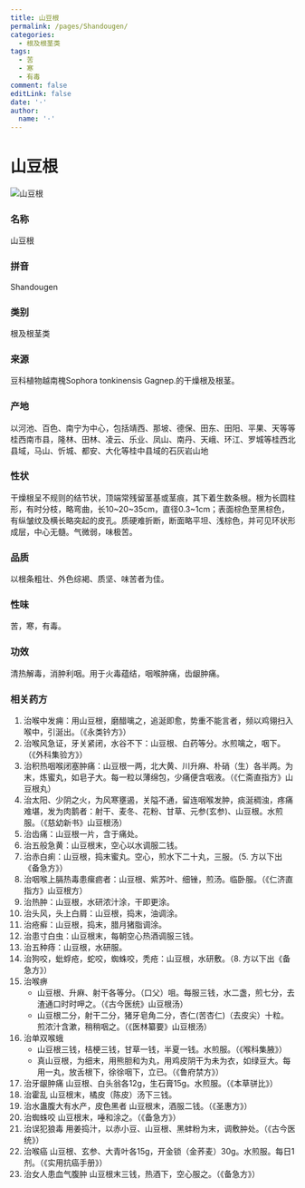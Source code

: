 ```yaml
---
title: 山豆根
permalink: /pages/Shandougen/
categories: 
  - 根及根茎类
tags: 
  - 苦
  - 寒
  - 有毒
comment: false
editLink: false
date: '·'
author: 
  name: '·'
---
```

# 山豆根

![山豆根](https://image.zhongyibaike.com/image/%E5%B1%B1%E8%B1%86%E6%A0%B9/%E5%B1%B1%E8%B1%86%E6%A0%B9.jpg)

<!-- more -->
### 名称
山豆根

### 拼音
Shandougen

### 类别
根及根茎类

### 来源
豆科植物越南槐Sophora tonkinensis Gagnep.的干燥根及根茎。

### 产地
以河池、百色、南宁为中心，包括靖西、那坡、德保、田东、田阳、平果、天等等桂西南市县，隆林、田林、凌云、乐业、凤山、南丹、天峨、环江、罗城等桂西北县域，马山、忻城、都安、大化等桂中县域的石灰岩山地

### 性状
干燥根呈不规则的结节状，顶端常残留茎基或茎痕，其下着生数条根。根为长圆柱形，有时分枝，略弯曲，长10~20~35cm，直径0.3~1cm；表面棕色至黑棕色，有纵皱纹及横长略突起的皮孔。质硬难折断，断面略平坦、浅棕色，并可见环状形成层，中心无髓。气微弱，味极苦。

### 品质
以根条粗壮、外色综褐、质坚、味苦者为佳。

### 性味
苦，寒，有毒。

### 功效
清热解毒，消肿利咽。用于火毒蕴结，咽喉肿痛，齿龈肿痛。

### 相关药方
1. 治喉中发痈：用山豆根，磨醋噙之，追涎即愈，势重不能言者，频以鸡翎扫入喉中，引涎出。（《永类钤方》）
2. 治喉风急证，牙关紧闭，水谷不下：山豆根、白药等分。水煎噙之，咽下。（《外科集验方》）
3. 治积热咽喉闭塞肿痛：山豆根一两，北大黄、川升麻、朴硝（生）各半两。为末，炼蜜丸，如皂子大。每一粒以薄绵包，少痛便含咽液。（《仁斋直指方》山豆根丸）
4. 治太阳、少阴之火，为风寒壅遏，关隘不通，留连咽喉发肿，痰涎稠浊，疼痛难堪，发为肉鹅者：射干、麦冬、花粉、甘草、元参(玄参)、山豆根。水煎服。（《慈幼新书》山豆根汤）
5. 治齿痛：山豆根一片，含于痛处。
6. 治五般急黄：山豆根末，空心以水调服二钱。
7. 治赤白痢：山豆根，捣末蜜丸。空心，煎水下二十丸，三服。（5. 方以下出《备急方》）
8. 治咽喉上膈热毒患瘰疬者：山豆根、紫苏叶、细锉，煎汤。临卧服。（《仁济直指方》山豆根方）
9. 治热肿：山豆根，水研浓汁涂，干即更涂。
10. 治头风，头上白屑：山豆根，捣末，油调涂。
11. 治疮癣：山豆根，捣末，腊月猪脂调涂。
12. 治患寸白虫：山豆根末，每朝空心热酒调服三钱。
13. 治五种痔：山豆根，水研服。
14. 治狗咬，蚍蜉疮，蛇咬，蜘蛛咬，秃疮：山豆根，水研敷。（8. 方以下出《备急方》）
15. 治喉痹
    - 山豆根、升麻、射干各等分。（口父）咀。每服三钱，水二盏，煎七分，去渣通口时时呷之。（《古今医统》山豆根汤）
    - 山豆根二分，射干二分，猪牙皂角二分，杏仁(苦杏仁)（去皮尖）十粒。煎浓汁含漱，稍稍咽之。（《医林纂要》山豆根汤）
16. 治单双喉蛾
    - 山豆根三钱，桔梗三钱，甘草一钱，半夏一钱。水煎服。（《喉科集腋》）
    - 真山豆根，为细末，用熊胆和为丸，用鸡皮阴干为未为衣，如绿豆大。每用一丸，放舌根下，徐徐咽下，立已。（《鲁府禁方》）
17. 治牙龈肿痛 山豆根、白头翁各12g，生石膏15g。水煎服。（《本草骈比》）
19. 治霍乱 山豆根末，橘皮（陈皮）汤下三钱。
20. 治水蛊腹大有水产，皮色黑者 山豆根末，酒服二钱。（《圣惠方》）
21. 治蜘蛛咬 山豆根末，唾和涂之。（《备急方》）
22. 治误犯狼毒 用姜捣汁，以赤小豆、山豆根、黑蚌粉为末，调敷肿处。（《古今医统》）
23. 治喉癌 山豆根、玄参、大青叶各15g，开金锁（金荞麦）30g。水煎服。每日1剂。（《实用抗癌手册》）
23. 治女人患血气腹肿 山豆根末三钱，热酒下，空心服之。（《备急方》）